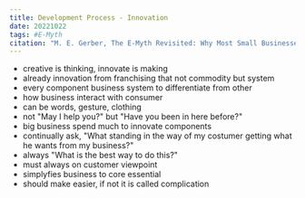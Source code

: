 ```yaml
---
title: Development Process - Innovation
date: 20221022
tags: #E-Myth
citation: "M. E. Gerber, The E-Myth Revisited: Why Most Small Businesses Don’t Work and What to Do About It. Harper Collins, 2009."
---
```

- creative is thinking, innovate is making
- already innovation from franchising that not commodity but system
- every component business system to differentiate from other
- how business interact with consumer
- can be words, gesture, clothing
- not "May I help you?" but "Have you been in here before?"
- big business spend much to innovate components
- continually ask, "What standing in the way of my costumer getting what he wants from my business?"
- always "What is the best way to do this?"
- must always on customer viewpoint
- simplyfies business to core essential
- should make easier, if not it is called complication